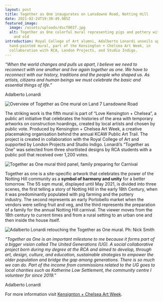```yaml
---
layout: post
title: Together as One inaugurates on Lansdowne Road, Notting Hill
date: 2021-02-24T19:39:49.985Z
featured_image:
  image: /assets/uploads/dscf0037.jpg
  alt: Together as One colorful mural representing pigs and pottery with children
    and old
introduction: Royal College of Art alumni, Adalberto Lonardi unveils uplifting
  hand-painted mural, part of the Kensington + Chelsea Art Week, in
  collaboration with RCA, London Projects, and Studio Indigo.
---
```

*“When the world changes and pulls us apart, I believe we need to reconnect with one another and live again together as one. We have to reconnect with our history, traditions and the people who shaped us. As artists, citizens and human beings we must celebrate the basic and essential things of life.”* 

Adalberto Lonardi 

![Overview of Together as One mural on Land 7 Lansdowne Road](/assets/uploads/dscf0075.jpg "Overview of Together as One mural on Land 7 Lansdowne Road")

The striking work is the fifth mural is part of “Love Kensington + Chelsea”, a public art initiative that celebrates the histories of the area with temporary artworks on construction hoardings, created by local artists and chosen by public vote. Produced by Kensington + Chelsea Art Week, a creative placemaking organisation behind the annual KCAW Public Art Trail. The project is created in collaboration with the Royal College of Art and supported by London Projects and Studio Indigo. Lonardi’s “Together as One” was selected from three shortlisted designs by RCA students with a public poll that received over 1,200 votes. 

![Together as One mural third panel, family preparing for Carnival](/assets/uploads/dscf0026.jpg "Together as One mural third panel, family preparing for Carnival")

Together as one is a site-specific artwork that celebrates the power of the Notting Hill community as a **symbol of harmony and unity** for a better tomorrow. The 55 sqm mural, displayed until May 2021, is divided into three scenes, the first telling a story of Notting Hill in the early 18th Century, when it was predominantly populated with pig farming and the pottery industry. The second represents an early Portobello market when the vendors were selling fruit and veg, and the third represents the preparation of a family for the annual Notting Hill carnival. The viewer moves from the 18th century to current times and from a rural setting to an urban one and then inside the house itself.

![Adalberto Lonardi retouching the Together as One mural. Ph: Nick Smith](/assets/uploads/7-lansdowne-road-19.jpg "Adalberto Lonardi retouching the Together as One mural. Ph: Nick Smith")

*“Together as One is an important milestone to me because it forms part of a bigger vision called The United Generations (UG). A social collaborative project born during my degree at the RCA and aimed to develop, through art, design, culture, and education, sustainable strategies to empower the older population and bridge the gap among generations. There is so much we can do. Part of the income from commissions related to the UG goes to local charities such as Katherine Low Settlement, the community centre I volunteer for since 2019.”* 

Adalberto Lonardi 

For more information visit [Kensignton + Chelsea Art Week](https://www.kcaw.co.uk/mural-5-vote).